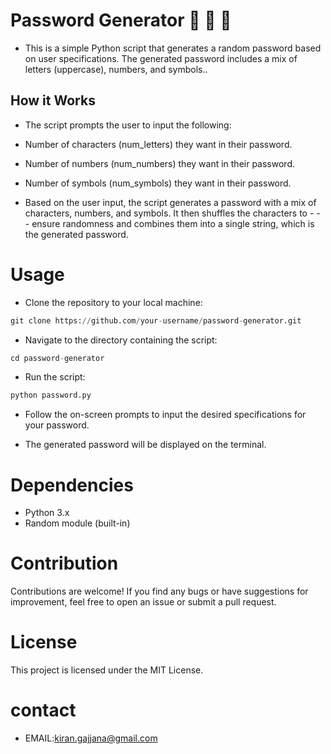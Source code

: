 # Password Generator 🔑 🔑 🔑 
- This is a simple Python script that generates a random password based on user specifications. The generated password includes a mix of letters (uppercase), numbers, and symbols..

## How it Works
- The script prompts the user to input the following:

- Number of characters (num_letters) they want in their password.
- Number of numbers (num_numbers) they want in their password.
- Number of symbols (num_symbols) they want in their password.
- Based on the user input, the script generates a password with a mix of characters, numbers, and symbols. It then shuffles the characters to - - - ensure randomness and combines them into a single string, which is the generated password.

# Usage
- Clone the repository to your local machine:

``` python
git clone https://github.com/your-username/password-generator.git
```

- Navigate to the directory containing the script:

```python
cd password-generator
```

- Run the script:

``` python
python password.py
```

- Follow the on-screen prompts to input the desired specifications for your password.

- The generated password will be displayed on the terminal.

# Dependencies
- Python 3.x
- Random module (built-in)


# Contribution
Contributions are welcome! If you find any bugs or have suggestions for improvement, feel free to open an issue or submit a pull request.

# License
This project is licensed under the MIT License.

# contact
- EMAIL:kiran.gajjana@gmail.com
